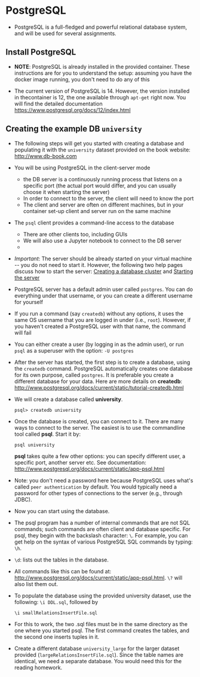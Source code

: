 # PostgreSQL

- PostgreSQL is a full-fledged and powerful relational database system, and will be
  used for several assignments.

## Install PostgreSQL

- **NOTE**: PostgreSQL is already installed in the provided container. These
  instructions are for you to understand the setup: assuming you have the docker
  image running, you don't need to do any of this

- The current version of PostgreSQL is 14. However, the version installed in
  thecontainer is 12, the one available through `apt-get` right now. You will find
  the detailed documentation https://www.postgresql.org/docs/12/index.html

## Creating the example DB `university`

- The following steps will get you started with creating a database and populating it
  with the `university` dataset provided on the book website: http://www.db-book.com

- You will be using PostgreSQL in the client-server mode
  - the DB server is a continuously running process that listens on a specific
    port (the actual port would differ, and you can usually choose it when starting
    the server)
  - In order to connect to the server, the client will need to know the port
  - The client and server are often on different machines, but in your container
    set-up client and server run on the same machine

- The `psql` client provides a command-line access to the database
  - There are other clients too, including GUIs
  - We will also use a Jupyter notebook to connect to the DB server
  - 

- *Important*: The server should be already started on your virtual machine -- you
  do not need to start it. However, the following two help pages discuss how to
  start the
  server: [Creating a database cluster](http://www.postgresql.org/docs/current/static/creating-cluster.html)
  and [Starting the server](http://www.postgresql.org/docs/current/static/server-start.html)

- PostgreSQL server has a default admin user called `postgres`. You can do
  everything under that username, or you can create a different username for
  yourself
- If you run a command (say `createdb`) without any options, it uses the
  same OS username that you are logged in under (i.e., `root`). However, if you haven't
  created a PostgreSQL user with that name, the command will fail
- You can either create a user (by logging in as the admin user), or run `psql` as a
  superuser with the option: `-U postgres`

- After the server has started, the first step is to create a database, using
  the `createdb` command. PostgreSQL automatically creates one database for its
  own purpose, called `postgres`. It is preferable you create a different database
  for your data. Here are more details on **createdb**:
  http://www.postgresql.org/docs/current/static/tutorial-createdb.html

- We will create a database called **university**.
  ```
  psql> createdb university
  ```
  
- Once the database is created, you can connect to it. There are many ways to
  connect to the server. The easiest is to use the commandline tool called **psql**.
  Start it by:
  ```
  psql university
  ```
  **psql** takes quite a few other options: you can specify different user, a
  specific port, another server etc. See
  documentation: http://www.postgresql.org/docs/current/static/app-psql.html

- Note: you don't need a password here because PostgreSQL uses what's
  called `peer authentication` by default. You would typically need a password for
  other types of connections to the server (e.g., through JDBC).

- Now you can start using the database.

- The psql program has a number of internal commands that are not SQL commands; such
  commands are often client and database specific. For psql, they begin with the
  backslash character: `\`. For example, you can get help on the syntax of various
  PostgreSQL SQL commands by typing: `\h`.

- `\d`: lists out the tables in the database.

- All commands like this can be found
  at:  http://www.postgresql.org/docs/current/static/app-psql.html. `\?` will also
  list them out.

- To populate the database using the provided university dataset, use the
  following: `\i DDL.sql`, followed by
    ```
    \i smallRelationsInsertFile.sql
    ``` 

- For this to work, the two .sql files must be in the same directory as the one
  where you started psql. The first command creates the tables, and the second one
  inserts tuples in it.

- Create a different database ```university_large``` for the larger dataset
  provided (`largeRelationsInsertFile.sql`). Since the table names are identical, we
  need a separate database. You would need this for the reading homework.

